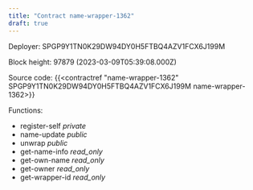 ```yaml
---
title: "Contract name-wrapper-1362"
draft: true
---
```

Deployer: SPGP9Y1TN0K29DW94DY0H5FTBQ4AZV1FCX6J199M


 



Block height: 97879 (2023-03-09T05:39:08.000Z)

Source code: {{<contractref "name-wrapper-1362" SPGP9Y1TN0K29DW94DY0H5FTBQ4AZV1FCX6J199M name-wrapper-1362>}}

Functions:

* register-self _private_
* name-update _public_
* unwrap _public_
* get-name-info _read_only_
* get-own-name _read_only_
* get-owner _read_only_
* get-wrapper-id _read_only_
